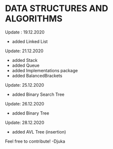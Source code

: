 # DATA STRUCTURES AND ALGORITHMS 

Update : 19.12.2020
 - added Linked List

Update: 21.12.2020
 - added Stack
 - added Queue
 - added Implementations package
 - added BalancedBrackets

Update: 25.12.2020
 - added Binary Search Tree
 
Update: 26.12.2020
 - added Binary Tree

Update: 28.12.2020
 - added AVL Tree (insertion)

Feel free to contribute!
 -Djuka
